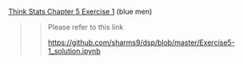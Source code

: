 [Think Stats Chapter 5 Exercise 1](http://greenteapress.com/thinkstats2/html/thinkstats2006.html#toc50) (blue men)

>> Please refer to this link  
>>
>>https://github.com/sharms9/dsp/blob/master/Exercise5-1_solution.ipynb
